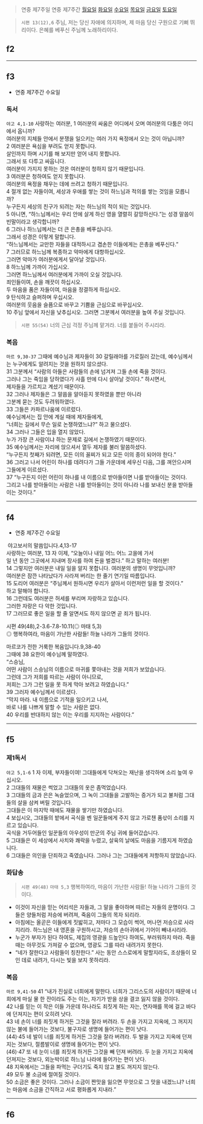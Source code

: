 > 연중 제7주일
> 연중 제7주간 [월요일](#f2) [화요일](#f3) [수요일](#f4) [목요일](#f5) [금요일](#f6) [토요일](#fs)

> `시편 13(12),6` 주님, 저는 당신 자애에 의지하며, 제 마음 당신 구원으로 기뻐 뛰리이다. 은혜를 베푸신 주님께 노래하리이다.


## f2



----


## f3

- 연중 제7주간 수요일

### 독서
`야고 4,1-10` 사랑하는 여러분, 1 여러분의 싸움은 어디에서 오며 여러분의 다툼은 어디에서 옵니까?  
여러분의 지체들 안에서 분쟁을 일으키는 여러 가지 욕정에서 오는 것이 아닙니까?  
2 여러분은 욕심을 부려도 얻지 못합니다.  
살인까지 하며 시기를 해 보지만 얻어 내지 못합니다.  
그래서 또 다투고 싸웁니다.  
여러분이 가지지 못하는 것은 여러분이 청하지 않기 때문입니다.  
3 여러분은 청하여도 얻지 못합니다.  
여러분의 욕정을 채우는 데에 쓰려고 청하기 때문입니다.  
4 절개 없는 자들이여, 세상과 우애를 쌓는 것이 하느님과 적의를 쌓는 것임을 모릅니까?  
누구든지 세상의 친구가 되려는 자는 하느님의 적이 되는 것입니다.  
5 아니면, “하느님께서는 우리 안에 살게 하신 영을 열렬히 갈망하신다.”는 성경 말씀이 빈말이라고 생각합니까?  
6 그러나 하느님께서는 더 큰 은총을 베푸십니다.  
그래서 성경은 이렇게 말합니다.  
“하느님께서는 교만한 자들을 대적하시고 겸손한 이들에게는 은총을 베푸신다.”  
7 그러므로 하느님께 복종하고 악마에게 대항하십시오.  
그러면 악마가 여러분에게서 달아날 것입니다.  
8 하느님께 가까이 가십시오.  
그러면 하느님께서 여러분에게 가까이 오실 것입니다.  
죄인들이여, 손을 깨끗이 하십시오.  
두 마음을 품은 자들이여, 마음을 정결하게 하십시오.  
9 탄식하고 슬퍼하며 우십시오.  
여러분의 웃음을 슬픔으로 바꾸고 기쁨을 근심으로 바꾸십시오.  
10 주님 앞에서 자신을 낮추십시오. 그러면 그분께서 여러분을 높여 주실 것입니다.


> `시편 55(54)` 너의 근심 걱정 주님께 맡겨라. 너를 붙들어 주시리라.

### 복음
`마르 9,30-37` 그때에 예수님과 제자들이 30 갈릴래아를 가로질러 갔는데, 예수님께서는 누구에게도 알려지는 것을 원하지 않으셨다.  
31 그분께서 “사람의 아들은 사람들의 손에 넘겨져 그들 손에 죽을 것이다.  
그러나 그는 죽임을 당하였다가 사흘 만에 다시 살아날 것이다.” 하시면서,  
제자들을 가르치고 계셨기 때문이다.  
32 그러나 제자들은 그 말씀을 알아듣지 못하였을 뿐만 아니라  
그분께 묻는 것도 두려워하였다.  
33 그들은 카파르나움에 이르렀다.  
예수님께서는 집 안에 계실 때에 제자들에게,  
“너희는 길에서 무슨 일로 논쟁하였느냐?” 하고 물으셨다.  
34 그러나 그들은 입을 열지 않았다.  
누가 가장 큰 사람이냐 하는 문제로 길에서 논쟁하였기 때문이다.  
35 예수님께서는 자리에 앉으셔서 열두 제자를 불러 말씀하셨다.  
“누구든지 첫째가 되려면, 모든 이의 꼴찌가 되고 모든 이의 종이 되어야 한다.”  
36 그러고 나서 어린이 하나를 데려다가 그들 가운데에 세우신 다음, 그를 껴안으시며 그들에게 이르셨다.  
37 “누구든지 이런 어린이 하나를 내 이름으로 받아들이면 나를 받아들이는 것이다.  
그리고 나를 받아들이는 사람은 나를 받아들이는 것이 아니라 나를 보내신 분을 받아들이는 것이다.”


----

## f4
- 연중 제7주간 수요일

 야고보서의 말씀입니다.4,13-17  
사랑하는 여러분, 13 자 이제, “오늘이나 내일 어느 어느 고을에 가서  
일 년 동안 그곳에서 지내며 장사를 하여 돈을 벌겠다.” 하고 말하는 여러분!  
14 그렇지만 여러분은 내일 일을 알지 못합니다. 여러분의 생명이 무엇입니까?  
여러분은 잠깐 나타났다가 사라져 버리는 한 줄기 연기일 따름입니다.  
15 도리어 여러분은 “주님께서 원하시면 우리가 살아서 이런저런 일을 할 것이다.”  
하고 말해야 합니다.  
16 그런데도 여러분은 허세를 부리며 자랑하고 있습니다.  
그러한 자랑은 다 악한 것입니다.  
17 그러므로 좋은 일을 할 줄 알면서도 하지 않으면 곧 죄가 됩니다.

시편 49(48),2-3.6-7.8-10.11(◎ 마태 5,3)  
◎ 행복하여라, 마음이 가난한 사람들! 하늘 나라가 그들의 것이다.

마르코가 전한 거룩한 복음입니다.9,38-40  
그때에 38 요한이 예수님께 말하였다.  
“스승님,  
어떤 사람이 스승님의 이름으로 마귀를 쫓아내는 것을 저희가 보았습니다.  
그런데 그가 저희를 따르는 사람이 아니므로,  
저희는 그가 그런 일을 못 하게 막아 보려고 하였습니다.”  
39 그러자 예수님께서 이르셨다.  
“막지 마라. 내 이름으로 기적을 일으키고 나서,  
바로 나를 나쁘게 말할 수 있는 사람은 없다.  
40 우리를 반대하지 않는 이는 우리를 지지하는 사람이다.”



----


## f5


### 제1독서
`야고 5,1-6` 1 자 이제, 부자들이여! 그대들에게 닥쳐오는 재난을 생각하며 소리 높여 우십시오.  
2 그대들의 재물은 썩었고 그대들의 옷은 좀먹었습니다.  
3 그대들의 금과 은은 녹슬었으며, 그 녹이 그대들을 고발하는 증거가 되고 불처럼 그대들의 살을 삼켜 버릴 것입니다.  
그대들은 이 마지막 때에도 재물을 쌓기만 하였습니다.  
4 보십시오, 그대들의 밭에서 곡식을 벤 일꾼들에게 주지 않고 가로챈 품삯이 소리를 지르고 있습니다.  
곡식을 거두어들인 일꾼들의 아우성이 만군의 주님 귀에 들어갔습니다.  
5 그대들은 이 세상에서 사치와 쾌락을 누렸고, 살육의 날에도 마음을 기름지게 하였습니다.  
6 그대들은 의인을 단죄하고 죽였습니다. 그러나 그는 그대들에게 저항하지 않았습니다.  


### 화답송
> `시편 49(48)` `마태 5,3` 행복하여라, 마음이 가난한 사람들! 하늘 나라가 그들의 것이다.  
- 이것이 자신을 믿는 어리석은 자들과, 그 말을 좋아하며 따르는 자들의 운명이다. 그들은 양들처럼 저승에 버려져, 죽음이 그들의 목자 되리라.
- 아침에는 올곧은 이들에게 짓밟히고, 저마다 그 모습이 썩어, 머나먼 저승으로 사라지리라. 하느님은 내 영혼을 구원하시고, 저승의 손아귀에서 기어이 빼내시리라.
- 누군가 부자가 된다 하여도, 제집의 영광을 드높인다 하여도, 부러워하지 마라. 죽을 때는 아무것도 가져갈 수 없으며, 영광도 그를 따라 내려가지 못한다.
- “네가 잘한다고 사람들이 칭찬한다.” 사는 동안 스스로에게 말할지라도, 조상들이 모인 데로 내려가, 다시는 빛을 보지 못하리라.


### 복음
`마르 9,41-50` 41 “내가 진실로 너희에게 말한다. 너희가 그리스도의 사람이기 때문에 너희에게 마실 물 한 잔이라도 주는 이는, 자기가 받을 상을 결코 잃지 않을 것이다.  
42 나를 믿는 이 작은 이들 가운데 하나라도 죄짓게 하는 자는, 연자매를 목에 걸고 바다에 던져지는 편이 오히려 낫다.  
43 네 손이 너를 죄짓게 하거든 그것을 잘라 버려라. 두 손을 가지고 지옥에, 그 꺼지지 않는 불에 들어가는 것보다, 불구자로 생명에 들어가는 편이 낫다.  
(44)·45 네 발이 너를 죄짓게 하거든 그것을 잘라 버려라. 두 발을 가지고 지옥에 던져지는 것보다, 절름발이로 생명에 들어가는 편이 낫다.  
(46)·47 또 네 눈이 너를 죄짓게 하거든 그것을 빼 던져 버려라. 두 눈을 가지고 지옥에 던져지는 것보다, 외눈박이로 하느님 나라에 들어가는 편이 낫다.  
48 지옥에서는 그들을 파먹는 구더기도 죽지 않고 불도 꺼지지 않는다.  
49 모두 불 소금에 절여질 것이다.  
50 소금은 좋은 것이다. 그러나 소금이 짠맛을 잃으면 무엇으로 그 맛을 내겠느냐? 너희는 마음에 소금을 간직하고 서로 평화롭게 지내라.”


----

## f6
